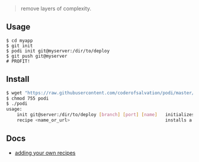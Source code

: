 > remove layers of complexity.


## Usage

```
$ cd myapp
$ git init
$ podi init git@myserver:/dir/to/deploy
$ git push git@myserver
# PROFIT!
```

## Install

```bash
$ wget "https://raw.githubusercontent.com/coderofsalvation/podi/master/podi"
$ chmod 755 podi
$ ./podi
usage: 
    init git@server:/dir/to/deploy [branch] [port] [name]   initializes a deployment 
    recipe <name_or_url>                                    installs a recipe from podi repo or url
```

## Docs

* [adding your own recipes](doc/recipes.md)
